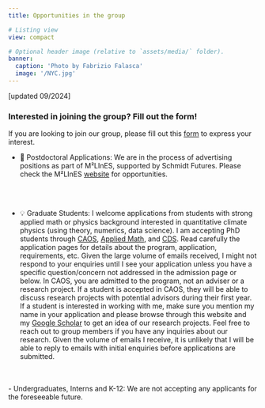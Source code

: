 ```yaml
---
title: Opportunities in the group

# Listing view
view: compact

# Optional header image (relative to `assets/media/` folder).
banner:
  caption: 'Photo by Fabrizio Falasca'
  image: '/NYC.jpg'
---
```


[updated 09/2024]

### Interested in joining the group? Fill out the form!  
If you are looking to join our group, please fill out this [form](https://docs.google.com/forms/d/e/1FAIpQLSds6coMGaJVG_d-L0Mo_zmQeRhn1ZxgAUWSVmMqoYorQ8dUBQ/viewform?usp=sf_link) to express your interest. 

- 🧠 Postdoctoral Applications: We are in the process of advertising positions as part of M²LInES, supported by Schmidt Futures. Please check the M²LInES [website](https://m2lines.github.io/) for opportunities. 
</br>
</br>

- 💡 Graduate Students: I welcome applications from students with strong applied math or physics background interested in quantitative climate physics (using theory, numerics, data science). I am accepting PhD students through [CAOS](https://caos.cims.nyu.edu/dynamic/phd-program/overview/), [Applied Math](https://math.nyu.edu/dynamic/graduate/phd-mathematics/), and [CDS](https://cds.nyu.edu/phd-admissions-req/). Read carefully the application pages for details about the program, application, requirements, etc. Given the large volume of emails received, I might not respond to your enquiries until I see your application unless you have a specific question/concern not addressed in the admission page or below. In CAOS, you are admitted to the program, not an adviser or a research project. If a student is accepted in CAOS, they will be able to discuss research projects with potential advisors during their first year. If a student is interested in working with me, make sure you mention my name in your application and please browse through this website and my [Google Scholar](https://scholar.google.com/citations?user=xWZmhjsAAAAJ&hl=en) to get an idea of our research projects. Feel free to reach out to group members if you have any inquiries about our research. Given the volume of emails I receive, it is unlikely that I will be able to reply to emails with initial enquiries before applications are submitted. 
</br>
</br>
- Undergraduates, Interns and K-12: We are not accepting any applicants for the foreseeable future.
